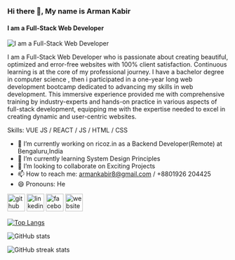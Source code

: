 ﻿### Hi there 👋, My name is Arman Kabir
#### I am a Full-Stack Web Developer
![I am a Full-Stack Web Developer](https://i.ibb.co/w4fzS64/Linked-In-cover-1.jpg)

I am a Full-Stack Web Developer who is passionate about creating beautiful, optimized and error-free websites with 100% client satisfaction. Continuous learning is at the core of my professional journey. I have a bachelor degree in computer science , then i participated in a one-year long web development bootcamp dedicated to advancing my skills in web development. This immersive experience provided me with comprehensive training by industry-experts and hands-on practice in various aspects of full-stack development, equipping me with the expertise needed to excel in creating dynamic and user-centric websites.

Skills: VUE JS / REACT / JS / HTML / CSS

- 🔭 I’m currently working on ricoz.in as a Backend Developer(Remote) at Bengaluru,India 
- 🌱 I’m currently learning System Design Principles 
- 👯 I’m looking to collaborate on Exciting Projects 
- 📫 How to reach me: armankabir8@gmail.com / +8801926 204425 
- 😄 Pronouns: He 


[<img src='https://cdn.jsdelivr.net/npm/simple-icons@3.0.1/icons/github.svg' alt='github' height='40'>](https://github.com/https://github.com/armank8)  [<img src='https://cdn.jsdelivr.net/npm/simple-icons@3.0.1/icons/linkedin.svg' alt='linkedin' height='40'>](https://www.linkedin.com/in/https://www.linkedin.com/in/armank8//)  [<img src='https://cdn.jsdelivr.net/npm/simple-icons@3.0.1/icons/facebook.svg' alt='facebook' height='40'>](https://www.facebook.com/https://www.facebook.com/arman.shovon)  [<img src='https://cdn.jsdelivr.net/npm/simple-icons@3.0.1/icons/icloud.svg' alt='website' height='40'>](https://arman-kabir-portfolio.netlify.app)  

[![Top Langs](https://github-readme-stats.vercel.app/api/top-langs/?username=https://github.com/armank8)](https://github.com/anuraghazra/github-readme-stats)

![GitHub stats](https://github-readme-stats.vercel.app/api?username=https://github.com/armank8&show_icons=true&count_private=true)  

![GitHub streak stats](https://streak-stats.demolab.com/?user=https://github.com/armank8)  


